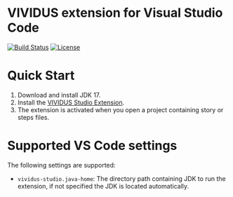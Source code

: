 VIVIDUS extension for Visual Studio Code
==========================

[![Build Status](https://img.shields.io/github/actions/workflow/status/vividus-framework/vividus-studio/build.yml?branch=master&style=for-the-badge&logo=github)](https://github.com/vividus-framework/vividus-studio/actions?query=workflow:build)
[![License](https://img.shields.io/github/license/vividus-framework/vividus-studio?style=for-the-badge&logo=eclipse)](https://github.com/vividus-framework/vividus-studio/blob/master/LICENSE)

Quick Start
============

1. Download and install JDK 17.
2. Install the [VIVIDUS Studio Extension](https://marketplace.visualstudio.com/items?itemName=vividus.vividus-studio).
3. The extension is activated when you open a project containing story or steps files.

Supported VS Code settings
==========================
The following settings are supported:

* `vividus-studio.java-home`: The directory path containing JDK to run the extension, if not specified the JDK is located automatically.
